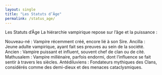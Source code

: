```yaml
---
layout: single
title: "Les Statuts d’Âge"
permalink: /status_age/
---
```



Les Statuts d’Âge
La hiérarchie vampirique repose sur l’âge et la puissance :

Nouveau-né : Vampire récemment créé, encore lié à son Sire.
Ancilla : Jeune adulte vampirique, ayant fait ses preuves au sein de la société.
Ancien : Vampire puissant et influent, souvent chef de clan ou de cité.
Mathusalem : Vampire millénaire, parfois endormi, dont l’influence se fait sentir à travers les siècles.
Antédiluviens : Fondateurs mythiques des Clans, considérés comme des demi-dieux et des menaces cataclysmiques.
